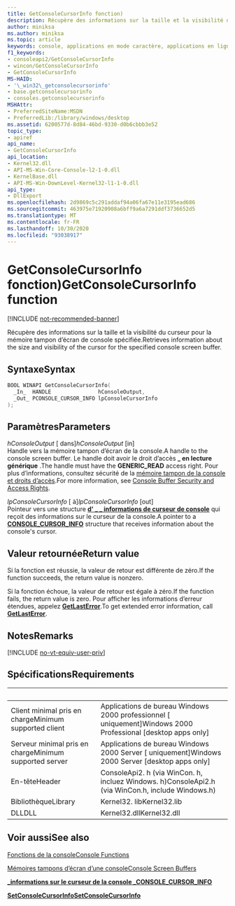 ```yaml
---
title: GetConsoleCursorInfo fonction)
description: Récupère des informations sur la taille et la visibilité du curseur pour la mémoire tampon d’écran de console spécifiée.
author: miniksa
ms.author: miniksa
ms.topic: article
keywords: console, applications en mode caractère, applications en ligne de commande, applications de terminal, API console
f1_keywords:
- consoleapi2/GetConsoleCursorInfo
- wincon/GetConsoleCursorInfo
- GetConsoleCursorInfo
MS-HAID:
- '\_win32\_getconsolecursorinfo'
- base.getconsolecursorinfo
- consoles.getconsolecursorinfo
MSHAttr:
- PreferredSiteName:MSDN
- PreferredLib:/library/windows/desktop
ms.assetid: 6200577d-8d84-46bd-9330-d0b6cbbb3e52
topic_type:
- apiref
api_name:
- GetConsoleCursorInfo
api_location:
- Kernel32.dll
- API-MS-Win-Core-Console-l2-1-0.dll
- KernelBase.dll
- API-MS-Win-DownLevel-Kernel32-l1-1-0.dll
api_type:
- DllExport
ms.openlocfilehash: 2d9869c5c291addaf94a06fa67e11e3195ead686
ms.sourcegitcommit: 463975e71920908a6bff9a6a7291ddf3736652d5
ms.translationtype: MT
ms.contentlocale: fr-FR
ms.lasthandoff: 10/30/2020
ms.locfileid: "93038917"
---
```

# <a name="getconsolecursorinfo-function"></a><span data-ttu-id="5c0e5-104">GetConsoleCursorInfo fonction)</span><span class="sxs-lookup"><span data-stu-id="5c0e5-104">GetConsoleCursorInfo function</span></span>

[!INCLUDE [not-recommended-banner](./includes/not-recommended-banner.md)]

<span data-ttu-id="5c0e5-105">Récupère des informations sur la taille et la visibilité du curseur pour la mémoire tampon d’écran de console spécifiée.</span><span class="sxs-lookup"><span data-stu-id="5c0e5-105">Retrieves information about the size and visibility of the cursor for the specified console screen buffer.</span></span>

## <a name="syntax"></a><span data-ttu-id="5c0e5-106">Syntaxe</span><span class="sxs-lookup"><span data-stu-id="5c0e5-106">Syntax</span></span>

```C
BOOL WINAPI GetConsoleCursorInfo(
  _In_  HANDLE               hConsoleOutput,
  _Out_ PCONSOLE_CURSOR_INFO lpConsoleCursorInfo
);
```

## <a name="parameters"></a><span data-ttu-id="5c0e5-107">Paramètres</span><span class="sxs-lookup"><span data-stu-id="5c0e5-107">Parameters</span></span>

<span data-ttu-id="5c0e5-108">*hConsoleOutput* \[ dans\]</span><span class="sxs-lookup"><span data-stu-id="5c0e5-108">*hConsoleOutput* \[in\]</span></span>  
<span data-ttu-id="5c0e5-109">Handle vers la mémoire tampon d’écran de la console.</span><span class="sxs-lookup"><span data-stu-id="5c0e5-109">A handle to the console screen buffer.</span></span> <span data-ttu-id="5c0e5-110">Le handle doit avoir le droit d’accès **\_ en lecture générique** .</span><span class="sxs-lookup"><span data-stu-id="5c0e5-110">The handle must have the **GENERIC\_READ** access right.</span></span> <span data-ttu-id="5c0e5-111">Pour plus d’informations, consultez sécurité de la [mémoire tampon de la console et droits d’accès](console-buffer-security-and-access-rights.md).</span><span class="sxs-lookup"><span data-stu-id="5c0e5-111">For more information, see [Console Buffer Security and Access Rights](console-buffer-security-and-access-rights.md).</span></span>

<span data-ttu-id="5c0e5-112">*lpConsoleCursorInfo* \[ à\]</span><span class="sxs-lookup"><span data-stu-id="5c0e5-112">*lpConsoleCursorInfo* \[out\]</span></span>  
<span data-ttu-id="5c0e5-113">Pointeur vers une structure [**d' \_ \_ informations de curseur de console**](console-cursor-info-str.md) qui reçoit des informations sur le curseur de la console.</span><span class="sxs-lookup"><span data-stu-id="5c0e5-113">A pointer to a [**CONSOLE\_CURSOR\_INFO**](console-cursor-info-str.md) structure that receives information about the console's cursor.</span></span>

## <a name="return-value"></a><span data-ttu-id="5c0e5-114">Valeur retournée</span><span class="sxs-lookup"><span data-stu-id="5c0e5-114">Return value</span></span>

<span data-ttu-id="5c0e5-115">Si la fonction est réussie, la valeur de retour est différente de zéro.</span><span class="sxs-lookup"><span data-stu-id="5c0e5-115">If the function succeeds, the return value is nonzero.</span></span>

<span data-ttu-id="5c0e5-116">Si la fonction échoue, la valeur de retour est égale à zéro.</span><span class="sxs-lookup"><span data-stu-id="5c0e5-116">If the function fails, the return value is zero.</span></span> <span data-ttu-id="5c0e5-117">Pour afficher les informations d’erreur étendues, appelez [**GetLastError**](https://msdn.microsoft.com/library/windows/desktop/ms679360).</span><span class="sxs-lookup"><span data-stu-id="5c0e5-117">To get extended error information, call [**GetLastError**](https://msdn.microsoft.com/library/windows/desktop/ms679360).</span></span>

## <a name="remarks"></a><span data-ttu-id="5c0e5-118">Notes</span><span class="sxs-lookup"><span data-stu-id="5c0e5-118">Remarks</span></span>

[!INCLUDE [no-vt-equiv-user-priv](./includes/no-vt-equiv-user-priv.md)]

## <a name="requirements"></a><span data-ttu-id="5c0e5-119">Spécifications</span><span class="sxs-lookup"><span data-stu-id="5c0e5-119">Requirements</span></span>

| &nbsp; | &nbsp; |
|-|-|
| <span data-ttu-id="5c0e5-120">Client minimal pris en charge</span><span class="sxs-lookup"><span data-stu-id="5c0e5-120">Minimum supported client</span></span> | <span data-ttu-id="5c0e5-121">Applications de bureau Windows 2000 professionnel \[ uniquement\]</span><span class="sxs-lookup"><span data-stu-id="5c0e5-121">Windows 2000 Professional \[desktop apps only\]</span></span> |
| <span data-ttu-id="5c0e5-122">Serveur minimal pris en charge</span><span class="sxs-lookup"><span data-stu-id="5c0e5-122">Minimum supported server</span></span> | <span data-ttu-id="5c0e5-123">Applications de bureau Windows 2000 Server \[ uniquement\]</span><span class="sxs-lookup"><span data-stu-id="5c0e5-123">Windows 2000 Server \[desktop apps only\]</span></span> |
| <span data-ttu-id="5c0e5-124">En-tête</span><span class="sxs-lookup"><span data-stu-id="5c0e5-124">Header</span></span> | <span data-ttu-id="5c0e5-125">ConsoleApi2. h (via WinCon. h, incluez Windows. h)</span><span class="sxs-lookup"><span data-stu-id="5c0e5-125">ConsoleApi2.h (via WinCon.h, include Windows.h)</span></span> |
| <span data-ttu-id="5c0e5-126">Bibliothèque</span><span class="sxs-lookup"><span data-stu-id="5c0e5-126">Library</span></span> | <span data-ttu-id="5c0e5-127">Kernel32. lib</span><span class="sxs-lookup"><span data-stu-id="5c0e5-127">Kernel32.lib</span></span> |
| <span data-ttu-id="5c0e5-128">DLL</span><span class="sxs-lookup"><span data-stu-id="5c0e5-128">DLL</span></span> | <span data-ttu-id="5c0e5-129">Kernel32.dll</span><span class="sxs-lookup"><span data-stu-id="5c0e5-129">Kernel32.dll</span></span> |

## <a name="see-also"></a><span data-ttu-id="5c0e5-130">Voir aussi</span><span class="sxs-lookup"><span data-stu-id="5c0e5-130">See also</span></span>

[<span data-ttu-id="5c0e5-131">Fonctions de la console</span><span class="sxs-lookup"><span data-stu-id="5c0e5-131">Console Functions</span></span>](console-functions.md)

[<span data-ttu-id="5c0e5-132">Mémoires tampons d’écran d’une console</span><span class="sxs-lookup"><span data-stu-id="5c0e5-132">Console Screen Buffers</span></span>](console-screen-buffers.md)

[<span data-ttu-id="5c0e5-133">**\_informations sur le curseur de la console \_**</span><span class="sxs-lookup"><span data-stu-id="5c0e5-133">**CONSOLE\_CURSOR\_INFO**</span></span>](console-cursor-info-str.md)

[<span data-ttu-id="5c0e5-134">**SetConsoleCursorInfo**</span><span class="sxs-lookup"><span data-stu-id="5c0e5-134">**SetConsoleCursorInfo**</span></span>](setconsolecursorinfo.md)

